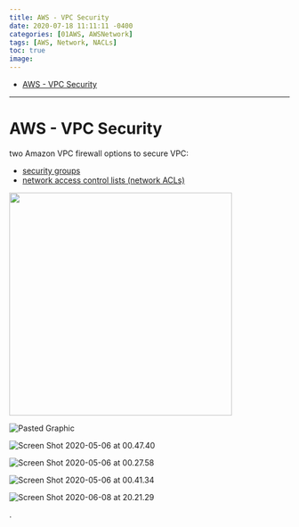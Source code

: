 ```yaml
---
title: AWS - VPC Security
date: 2020-07-18 11:11:11 -0400
categories: [01AWS, AWSNetwork]
tags: [AWS, Network, NACLs]
toc: true
image:
---
```


- [AWS - VPC Security](#aws---vpc-security)

---

# AWS - VPC Security


two Amazon VPC firewall options to secure VPC:
- [security groups](https://ocholuo.github.io/posts/SG/)
- [network access control lists (network ACLs)](https://ocholuo.github.io/posts/NACL/)

<img src="https://i.imgur.com/mQ9l6qI.png" width="400">

![Pasted Graphic](https://i.imgur.com/00ilDRL.png)

![Screen Shot 2020-05-06 at 00.47.40](https://i.imgur.com/Sh4WHHF.png)


![Screen Shot 2020-05-06 at 00.27.58](https://i.imgur.com/nHxCUWC.png)


![Screen Shot 2020-05-06 at 00.41.34](https://i.imgur.com/RICvhdi.png)

![Screen Shot 2020-06-08 at 20.21.29](https://i.imgur.com/RxKRJep.png)














.

